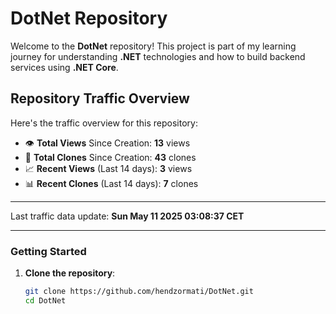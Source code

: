 # DotNet Repository

Welcome to the **DotNet** repository! This project is part of my learning journey for understanding **.NET** technologies and how to build backend services using **.NET Core**. 

## Repository Traffic Overview

Here's the traffic overview for this repository:

- 👁️ **Total Views** Since Creation: **13** views
- 🔄 **Total Clones** Since Creation: **43** clones
- 📈 **Recent Views** (Last 14 days): **3** views
- 📊 **Recent Clones** (Last 14 days): **7** clones

---

Last traffic data update: **Sun May 11 2025 03:08:37 CET**

---
### Getting Started

1. **Clone the repository**:
   ```bash
   git clone https://github.com/hendzormati/DotNet.git
   cd DotNet
